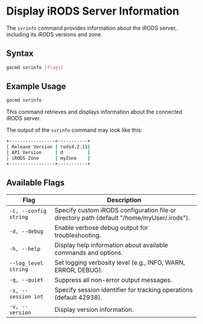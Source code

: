 # Display iRODS Server Information

The `svrinfo` command provides information about the iRODS server, including its iRODS versions and zone.

## Syntax
```sh
gocmd svrinfo [flags]
```

## Example Usage
```sh
gocmd svrinfo
```
This command retrieves and displays information about the connected iRODS server.


The output of the `svrinfo` command may look like this:
```sh
+-----------------+-----------+
| Release Version | rods4.2.11|
| API Version     | d         |
| iRODS Zone      | myZone    |
+-----------------+-----------+
```


## Available Flags

| Flag                  | Description                                                                 |
|-----------------------|-----------------------------------------------------------------------------|
| `-c, --config string` | Specify custom iRODS configuration file or directory path (default "/home/myUser/.irods"). |
| `-d, --debug`         | Enable verbose debug output for troubleshooting.                            |
| `-h, --help`          | Display help information about available commands and options.              |
| `--log_level string`  | Set logging verbosity level (e.g., INFO, WARN, ERROR, DEBUG).               |
| `-q, --quiet`         | Suppress all non-error output messages.                                     |
| `-s, --session int`   | Specify session identifier for tracking operations (default 42938).         |
| `-v, --version`       | Display version information.                                                |
